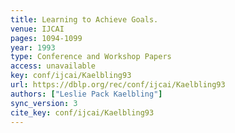 ```yaml
---
title: Learning to Achieve Goals.
venue: IJCAI
pages: 1094-1099
year: 1993
type: Conference and Workshop Papers
access: unavailable
key: conf/ijcai/Kaelbling93
url: https://dblp.org/rec/conf/ijcai/Kaelbling93
authors: ["Leslie Pack Kaelbling"]
sync_version: 3
cite_key: conf/ijcai/Kaelbling93
---
```

